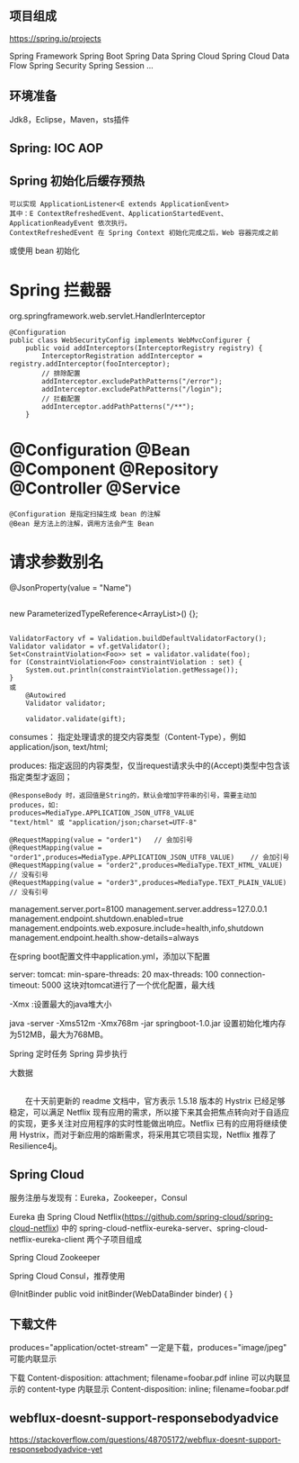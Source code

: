 ## 项目组成

https://spring.io/projects

Spring Framework
Spring Boot
Spring Data
Spring Cloud
Spring Cloud Data Flow
Spring Security
Spring Session
...


## 环境准备

Jdk8，Eclipse，Maven，sts插件

## Spring: IOC AOP

## Spring 初始化后缓存预热

	可以实现 ApplicationListener<E extends ApplicationEvent>  
	其中：E ContextRefreshedEvent、ApplicationStartedEvent、ApplicationReadyEvent 依次执行。
	ContextRefreshedEvent 在 Spring Context 初始化完成之后，Web 容器完成之前

或使用 bean 初始化

# Spring 拦截器

org.springframework.web.servlet.HandlerInterceptor

```
@Configuration
public class WebSecurityConfig implements WebMvcConfigurer {
	public void addInterceptors(InterceptorRegistry registry) {
		InterceptorRegistration addInterceptor = registry.addInterceptor(fooInterceptor);
		// 排除配置
		addInterceptor.excludePathPatterns("/error");
		addInterceptor.excludePathPatterns("/login");
		// 拦截配置
		addInterceptor.addPathPatterns("/**");
	}
```

# @Configuration @Bean @Component @Repository @Controller @Service

	@Configuration 是指定扫描生成 bean 的注解
	@Bean 是方法上的注解，调用方法会产生 Bean


# 请求参数别名

   @JsonProperty(value = "Name")  

##

new ParameterizedTypeReference<ArrayList<String>>() {};

## 
```
ValidatorFactory vf = Validation.buildDefaultValidatorFactory();
Validator validator = vf.getValidator();
Set<ConstraintViolation<Foo>> set = validator.validate(foo);
for (ConstraintViolation<Foo> constraintViolation : set) {
    System.out.println(constraintViolation.getMessage());
}
或
	@Autowired
	Validator validator;
	
	validator.validate(gift);
```

consumes： 指定处理请求的提交内容类型（Content-Type），例如application/json, text/html;

produces: 指定返回的内容类型，仅当request请求头中的(Accept)类型中包含该指定类型才返回；

```
@ResponseBody 时，返回值是String的，默认会增加字符串的引号，需要主动加 produces，如:
produces=MediaType.APPLICATION_JSON_UTF8_VALUE
"text/html" 或 "application/json;charset=UTF-8"

@RequestMapping(value = "order1")	// 会加引号
@RequestMapping(value = "order1",produces=MediaType.APPLICATION_JSON_UTF8_VALUE)	// 会加引号
@RequestMapping(value = "order2",produces=MediaType.TEXT_HTML_VALUE)	// 没有引号
@RequestMapping(value = "order3",produces=MediaType.TEXT_PLAIN_VALUE)	// 没有引号
```

management.server.port=8100
management.server.address=127.0.0.1
management.endpoint.shutdown.enabled=true
management.endpoints.web.exposure.include=health,info,shutdown
management.endpoint.health.show-details=always

在spring boot配置文件中application.yml，添加以下配置

server:
  tomcat:
    min-spare-threads: 20
    max-threads: 100
  connection-timeout: 5000
 这块对tomcat进行了一个优化配置，最大线
 
-Xmx :设置最大的java堆大小

java -server -Xms512m -Xmx768m  -jar springboot-1.0.jar
设置初始化堆内存为512MB，最大为768MB。

Spring 定时任务
Spring 异步执行

大数据


## 

　　在十天前更新的 readme 文档中，官方表示 1.5.18 版本的 Hystrix 已经足够稳定，可以满足 Netflix 现有应用的需求，所以接下来其会把焦点转向对于自适应的实现，更多关注对应用程序的实时性能做出响应。Netflix 已有的应用将继续使用 Hystrix，而对于新应用的熔断需求，将采用其它项目实现，Netflix 推荐了 Resilience4j。

## Spring Cloud

服务注册与发现有：Eureka，Zookeeper，Consul

Eureka 由 Spring Cloud Netflix(https://github.com/spring-cloud/spring-cloud-netflix) 中的 spring-cloud-netflix-eureka-server、spring-cloud-netflix-eureka-client 两个子项目组成

Spring Cloud Zookeeper

Spring Cloud Consul，推荐使用

  @InitBinder
  public void initBinder(WebDataBinder binder) {
  }

## 下载文件

produces="application/octet-stream" 一定是下载，produces="image/jpeg" 可能内联显示

下载
Content-disposition: attachment; filename=foobar.pdf
inline 可以内联显示的 content-type 内联显示
Content-disposition: inline; filename=foobar.pdf

## webflux-doesnt-support-responsebodyadvice

https://stackoverflow.com/questions/48705172/webflux-doesnt-support-responsebodyadvice-yet